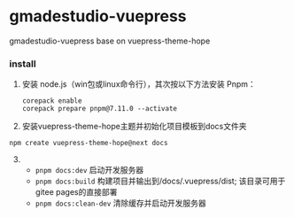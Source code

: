 # gmadestudio-vuepress

gmadestudio-vuepress base on vuepress-theme-hope

### install

1. 安装 node.js（win包或linux命令行），其次按以下方法安装 Pnpm：
   
   ```
   corepack enable
   corepack prepare pnpm@7.11.0 --activate
   ```

2.  安装vuepress-theme-hope主题并初始化项目模板到docs文件夹
   
   ```
   npm create vuepress-theme-hope@next docs
   
   ```

3. - `pnpm docs:dev` 启动开发服务器
   - `pnpm docs:build` 构建项目并输出到/docs/.vuepress/dist; 该目录可用于gitee pages的直接部署
   - `pnpm docs:clean-dev` 清除缓存并启动开发服务器

